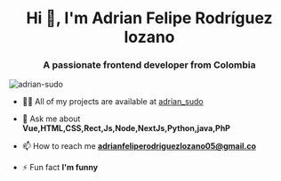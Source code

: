 <h1 align="center">Hi 👋, I'm Adrian Felipe Rodríguez lozano</h1>
<h3 align="center">A passionate frontend developer from Colombia</h3>

<p align="left"> <img src="https://komarev.com/ghpvc/?username=adrian-sudo&label=Profile%20views&color=0e75b6&style=flat" alt="adrian-sudo" /> </p>

- 👨‍💻 All of my projects are available at [adrian_sudo](adrian_sudo)

- 💬 Ask me about **Vue,HTML,CSS,Rect,Js,Node,NextJs,Python,java,PhP**

- 📫 How to reach me **adrianfeliperodriguezlozano05@gmail.co**

- ⚡ Fun fact **I'm funny**
  

